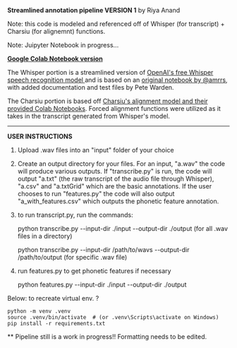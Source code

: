 **Streamlined annotation pipeline VERSION 1** by Riya Anand

Note: this code is modeled and referenced off of Whisper (for transcript) + Charsiu (for alignemnt) functions.

Note: Juipyter Notebook in progress...

**[Google Colab Notebook version](https://colab.research.google.com/drive/1QaeiHJw8ga0DNkx8_2xey5fqyDtdk5EF?usp=sharing)**

The Whisper portion is a streamlined version of [OpenAI's free Whisper speech recognition model ](https://openai.com/blog/whisper/) and is based on an [original notebook by @amrrs](https://github.com/amrrs/openai-whisper-webapp), with added documentation and test files by Pete Warden.

The Charsiu portion is based off [Charsiu's alignment model and their provided Colab Notebooks](https://github.com/lingjzhu/charsiu). Forced alignment functions were utilized as it takes in the transcript generated from Whisper's model.

-----------
**USER INSTRUCTIONS** 

1) Upload .wav files into an "input" folder of your choice
2) Create an output directory for your files. For an input, "a.wav" the code will produce various outputs. If "transcribe.py" is run, the code will output "a.txt" (the raw transcript of the audio file through Whisper), "a.csv" and "a.txtGrid" which are the basic annotations. If the user chooses to run "features.py" the code will also output "a_with_features.csv" which outputs the phonetic feature annotation. 
3) to run transcript.py, run the commands: 

    
    python transcribe.py --input-dir ./input --output-dir ./output (for all .wav files in a directory)

    python transcribe.py --input-dir /path/to/wavs --output-dir /path/to/output (for specific .wav file)

   
5) run features.py to get phonetic features if necessary

   python features.py --input-dir ./input --output-dir ./output




Below: to recreate virtual env. ?


    python -m venv .venv
    source .venv/bin/activate  # (or .venv\Scripts\activate on Windows)
    pip install -r requirements.txt

** Pipeline still is a work in progress!! Formatting needs to be edited. 


